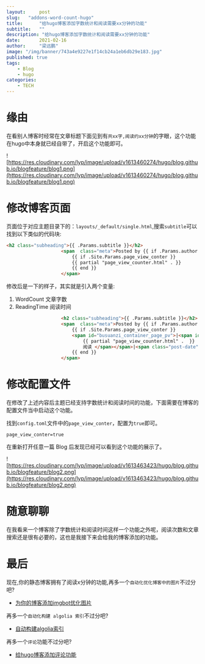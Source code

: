 ```yaml
---
layout:     post 
slug:   "addons-word-count-hugo"
title:      "给hugo博客添加字数统计和阅读需要xx分钟的功能"
subtitle:   ""
description: "给hugo博客添加字数统计和阅读需要xx分钟的功能"
date:       2021-02-16
author:     "梁远鹏"
image: "/img/banner/743a4e9227e1f14cb24a1eb6db29e183.jpg"
published: true
tags:
    - Blog
    - hugo
categories: 
    - TECH
---  
```


# 缘由  

在看别人博客时经常在文章标题下面见到有`共xx字,阅读约xx分钟`的字眼，这个功能在hugo中本身就已经自带了，开启这个功能即可。  

![https://res.cloudinary.com/lyp/image/upload/v1613460274/hugo/blog.github.io/blogfeature/blog1.png](https://res.cloudinary.com/lyp/image/upload/v1613460274/hugo/blog.github.io/blogfeature/blog1.png)

# 修改博客页面  

页面位于对应主题目录下的：`layouts/_default/single.html`,搜索`subtitle`可以找到以下类似的代码块:

```html
<h2 class="subheading">{{ .Params.subtitle }}</h2>
                    <span  class="meta">Posted by {{ if .Params.author }}{{ .Params.author }}{{ else }}{{ .Site.Title }}{{ end }} on {{ .Date.Format "Monday, January 2, 2006" }}
                        {{ if .Site.Params.page_view_conter }}
                        {{ partial "page_view_counter.html" . }}
                        {{ end }}
                    </span>
```  

修改后是一下的样子，其实就是引入两个变量:  
1. WordCount 文章字数  
2. ReadingTime 阅读时间

```html
                    <h2 class="subheading">{{ .Params.subtitle }}</h2>
                    <span  class="meta">Posted by {{ if .Params.author }}{{ .Params.author }}{{ else }}{{ .Site.Title }}{{ end }} on {{ .Date.Format "Monday, January 2, 2006" }}
                        {{ if .Site.Params.page_view_conter }}
                        <span id="busuanzi_container_page_pv">|<span id="busuanzi_value_page_pv"></span><span>
                            {{ partial "page_view_counter.html" .  }}
                            阅读 </span></span>|<span class="post-date">共{{ .WordCount  }}字</span>，阅读约<span class="more-meta"> {{ .ReadingTime  }} 分钟</span>
                        {{ end }}
                    </span>
```  

# 修改配置文件 

在修改了上述内容后主题已经支持字数统计和阅读时间的功能，下面需要在博客的配置文件当中启动这个功能。  

找到`config.toml`文件中的`page_view_conter`，配置为`true`即可。  

`page_view_conter=true`  

在重新打开任意一篇 Blog 后发现已经可以看到这个功能的展示了。  

![https://res.cloudinary.com/lyp/image/upload/v1613463423/hugo/blog.github.io/blogfeature/blog2.png](https://res.cloudinary.com/lyp/image/upload/v1613463423/hugo/blog.github.io/blogfeature/blog2.png)  

# 随意聊聊 

在我看来一个博客除了字数统计和阅读时间这样一个功能之外呢，阅读次数和文章搜索还是很有必要的，这也是我接下来会给我的博客添加的功能。

# 最后

现在,你的静态博客拥有了阅读x分钟的功能,再多一个`自动化优化博客中的图片`不过分吧?

- [为你的博客添加imgbot优化图片](/blog/add-imgbot-for-your-blog-image)

再多一个`自动化构建 algolia 索引`不过分吧?

- [自动构建algolia索引](/blog/auto-build-algolia-index)

再多一个`评论`功能不过分吧?

- [给hugo博客添加评论功能](/blog/hugo-comment)
